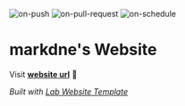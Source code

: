 
  ![on-push](../../actions/workflows/on-push.yaml/badge.svg)
  ![on-pull-request](../../actions/workflows/on-pull-request.yaml/badge.svg)
  ![on-schedule](../../actions/workflows/on-schedule.yaml/badge.svg)

  # markdne's Website

  Visit **[website url](#)** 🚀

  _Built with [Lab Website Template](https://greene-lab.gitbook.io/lab-website-template-docs)_
